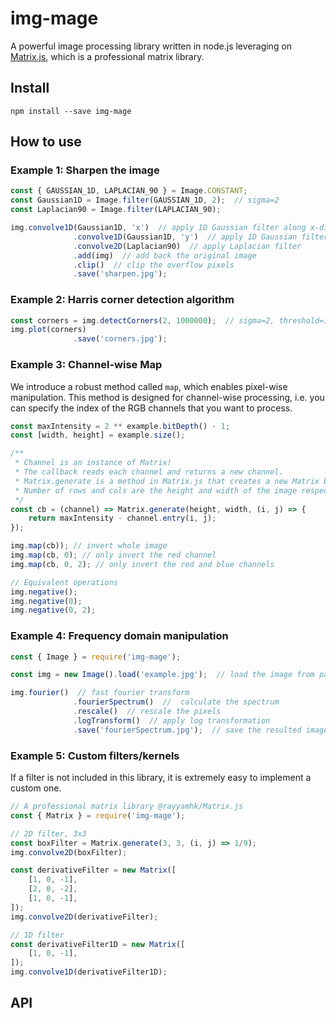# img-mage
A powerful image processing library written in node.js leveraging on [Matrix.js](https://github.com/rayyamhk/Matrix.js), which is a professional matrix library.

## Install
```
npm install --save img-mage
```

## How to use

### Example 1: Sharpen the image
```javascript
const { GAUSSIAN_1D, LAPLACIAN_90 } = Image.CONSTANT;
const Gaussian1D = Image.filter(GAUSSIAN_1D, 2);  // sigma=2
const Laplacian90 = Image.filter(LAPLACIAN_90);

img.convolve1D(Gaussian1D, 'x')  // apply 1D Gaussian filter along x-direction
			  .convolve1D(Gaussian1D, 'y')  // apply 1D Gaussian filter along y-direction
			  .convolve2D(Laplacian90)  // apply Laplacian filter
			  .add(img)  // add back the original image
			  .clip()  // clip the overflow pixels
			  .save('sharpen.jpg');
```
### Example 2: Harris corner detection algorithm
```javascript
const corners = img.detectCorners(2, 1000000);  // sigma=2, threshold=1000000
img.plot(corners)
			  .save('corners.jpg');
```
### Example 3: Channel-wise Map
We introduce a robust method called `map`, which enables pixel-wise manipulation. This method is designed for channel-wise processing, i.e. you can specify the index of the RGB channels that you want to process.
```javascript
const maxIntensity = 2 ** example.bitDepth() - 1;
const [width, height] = example.size();

/**
 * Channel is an instance of Matrix!
 * The callback reads each channel and returns a new channel.
 * Matrix.generate is a method in Matrix.js that creates a new Matrix by filling in each entry based on the matrix callback.
 * Number of rows and cols are the height and width of the image respectively
 */
const cb = (channel) => Matrix.generate(height, width, (i, j) => {
	return maxIntensity - channel.entry(i, j);
});

img.map(cb)); // invert whole image
img.map(cb, 0); // only invert the red channel
img.map(cb, 0, 2); // only invert the red and blue channels

// Equivalent operations
img.negative();
img.negative(0);
img.negative(0, 2);
```
### Example 4: Frequency domain manipulation
```javascript
const { Image } = require('img-mage');

const img = new Image().load('example.jpg');  // load the image from path

img.fourier()  // fast fourier transform
			  .fourierSpectrum()  //  calculate the spectrum
			  .rescale()  // rescale the pixels
			  .logTransform()  // apply log transformation
			  .save('fourierSpectrum.jpg');  // save the resulted image
```
### Example 5: Custom filters/kernels
If a filter is not included in this library, it is extremely easy to implement a custom one.
```javascript
// A professional matrix library @rayyamhk/Matrix.js
const { Matrix } = require('img-mage');

// 2D filter, 3x3
const boxFilter = Matrix.generate(3, 3, (i, j) => 1/9);
img.convolve2D(boxFilter);

const derivativeFilter = new Matrix([
	[1, 0, -1],
	[2, 0, -2],
	[1, 0, -1],
]);
img.convolve2D(derivativeFilter);

// 1D filter
const derivativeFilter1D = new Matrix([
	[1, 0, -1],
]);
img.convolve1D(derivativeFilter1D);
```
## API

